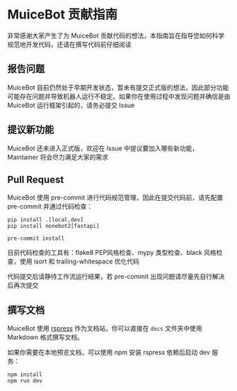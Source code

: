 # MuiceBot 贡献指南

非常感谢大家产生了为 MuiceBot 贡献代码的想法，本指南旨在指导您如何科学规范地开发代码，还请在撰写代码前仔细阅读

## 报告问题

MuiceBot 目前仍然处于早期开发状态，暂未有提交正式版的想法，因此部分功能可能存在问题并导致机器人运行不稳定。如果你在使用过程中发现问题并确信是由 MuiceBot 运行框架引起的，请务必提交 Issue

## 提议新功能

MuiceBot 还未进入正式版，欢迎在 Issue 中提议要加入哪些新功能， Maintainer 将会尽力满足大家的需求

## Pull Request

MuiceBot 使用 pre-commit 进行代码规范管理，因此在提交代码前，请先配置 pre-commit 并通过代码检查：

```shell
pip install .[local,dev]
pip install nonebot2[fastapi]

pre-commit install
```

目前代码检查的工具有：flake8 PEP风格检查、mypy 类型检查、black 风格检查，使用 isort 和 trailing-whitespace 优化代码

代码提交后请静待工作流运行结果，若 pre-commit 出现问题请尽量先自行解决后再次提交

## 撰写文档

MuiceBot 使用 [rspress](https://github.com/web-infra-dev/rspress) 作为文档站，你可以直接在 `docs` 文件夹中使用 Markdown 格式撰写文档。

如果你需要在本地预览文档，可以使用 npm 安装 rspress 依赖后启动 dev 服务：

```shell
npm install
npm run dev
```